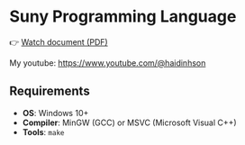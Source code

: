 # Suny Programming Language

👉 [Watch document (PDF)](./document/document.pdf)

My youtube: https://www.youtube.com/@haidinhson

## Requirements
- **OS**: Windows 10+
- **Compiler**: MinGW (GCC) or MSVC (Microsoft Visual C++)
- **Tools**: `make` 
